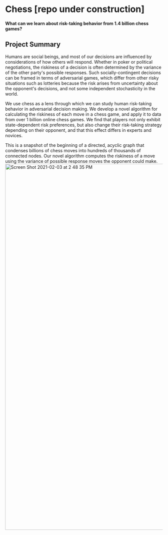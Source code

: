 # Chess [repo under construction]
#### What can we learn about risk-taking behavior from 1.4 billion chess games?


## Project Summary
Humans are social beings, and most of our decisions are influenced by considerations of how others will respond. Whether in poker or political negotiations, the riskiness of a decision is often determined by the variance of the other party's possible responses. Such socially-contingent decisions can be framed in terms of adversarial games, which differ from other risky situations such as lotteries because the risk arises from uncertainty about the opponent's decisions, and not some independent stochasticity in the world. 

We use chess as a lens through which we can study human risk-taking behavior in adversarial decision making. We develop a novel algorithm for calculating the riskiness of each move in a chess game, and apply it to data from over 1 billion online chess games. We find that players not only exhibit state-dependent risk preferences, but also change their risk-taking strategy depending on their opponent, and that this effect differs in experts and novices.


This is a snapshot of the beginning of a directed, acyclic graph that condenses billions of chess moves into hundreds of thousands of connected nodes. Our novel algorithm computes the riskiness of a move using the variance of possible response moves the opponent could make. 
<img width="1169" alt="Screen Shot 2021-02-03 at 2 48 35 PM" src="https://user-images.githubusercontent.com/17987950/132625935-eeab6641-5e68-439a-9371-7bff72537d1b.png">

